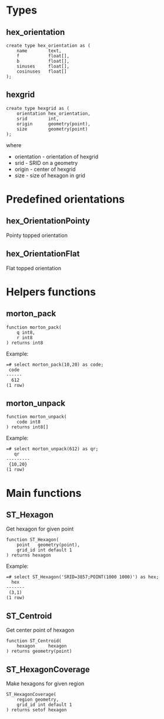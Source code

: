 # Types

## hex_orientation

    create type hex_orientation as (
        name        text,
        f           float[],
        b           float[],
        sinuses     float[],
        cosinuses   float[]
    );

## hexgrid

    create type hexgrid as (
        orientation hex_orientation,
        srid        int,
        origin      geometry(point),
        size        geometry(point)
    );

where

* orientation - orientation of hexgrid
* srid - SRID on a geometry
* origin - center of hexgrid
* size - size of hexagon in grid


# Predefined orientations

## hex_OrientationPointy

Pointy topped orientation

## hex_OrientationFlat

Flat topped orientation

# Helpers functions

## morton_pack

    function morton_pack(
        q int8,
        r int8
    ) returns int8

Example:

    =# select morton_pack(10,20) as code;
     code
    ------
      612
    (1 row)

## morton_unpack

    function morton_unpack(
        code int8
    ) returns int8[]

Example:

    =# select morton_unpack(612) as qr;
       qr
    ---------
     {10,20}
    (1 row)

# Main functions

## ST_Hexagon

Get hexagon for given point

    function ST_Hexagon(
        point   geometry(point),
        grid_id int default 1
    ) returns hexagon

Example:

    =# select ST_Hexagon('SRID=3857;POINT(1000 1000)') as hex;
      hex
    -------
     (3,1)
    (1 row)

## ST_Centroid

Get center point of hexagon

    function ST_Centroid(
        hexagon     hexagon
    ) returns geometry(point)

## ST_HexagonCoverage

Make hexagons for given region 

    ST_HexagonCoverage(
        region geometry,
        grid_id int default 1
    ) returns setof hexagon 

